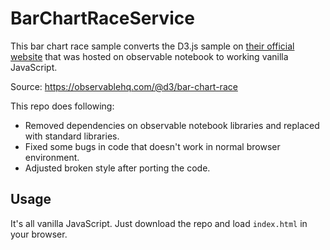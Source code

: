 # BarChartRaceService

This bar chart race sample converts the D3.js sample on [their official website](https://observablehq.com/@d3/gallery) that was hosted on observable notebook to working vanilla JavaScript.

Source: https://observablehq.com/@d3/bar-chart-race

This repo does following:
* Removed dependencies on observable notebook libraries and replaced with standard libraries.
* Fixed some bugs in code that doesn't work in normal browser environment.
* Adjusted broken style after porting the code.

## Usage

It's all vanilla JavaScript. Just download the repo and load `index.html` in your browser.